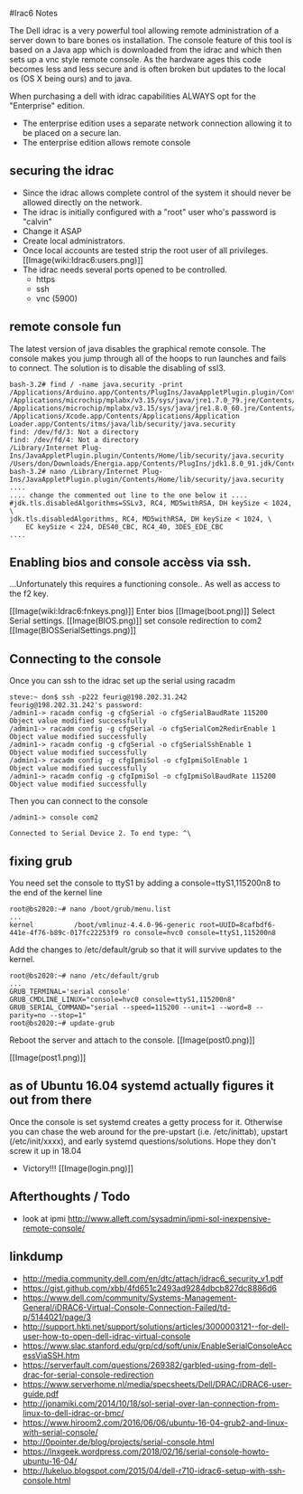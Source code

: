 <!-- NotesOnIdrac6, Version: 1, Modified: 2018/12/02, Author: trac -->
#Irac6 Notes

The Dell idrac is a very powerful tool allowing remote administration of a server down to bare bones os installation.  The console feature of this tool is based on a Java app which is downloaded from the idrac and which then sets up a vnc style remote console. As the hardware ages this code becomes less and less secure and is often broken but updates to the local os (OS X being ours) and to java. 

When purchasing a dell with idrac capabilities ALWAYS opt for the "Enterprise" edition. 
* The enterprise edition uses a separate network connection allowing it to be placed on a secure lan.
* The enterprise edition allows remote console 

## securing the idrac
* Since the idrac allows complete control of the system it should never be allowed directly on the network. 
* The idrac is initially configured with a "root" user who's password is "calvin" 
* Change it ASAP
* Create local administrators. 
* Once local accounts are tested strip the root user of all privileges.
 [[Image(wiki:Idrac6:users.png)]]
* The idrac needs several ports opened to be controlled.
  * https
  * ssh
  * vnc (5900)

## remote console fun
The latest version of java disables the graphical remote console. The console makes you jump through all of the hoops to run launches and fails to connect. The solution is to disable the disabling of ssl3.
	
	bash-3.2# find / -name java.security -print
	/Applications/Arduino.app/Contents/PlugIns/JavaAppletPlugin.plugin/Contents/Home/lib/security/java.security
	/Applications/microchip/mplabx/v3.15/sys/java/jre1.7.0_79.jre/Contents/Home/lib/security/java.security
	/Applications/microchip/mplabx/v3.15/sys/java/jre1.8.0_60.jre/Contents/Home/lib/security/java.security
	/Applications/Xcode.app/Contents/Applications/Application Loader.app/Contents/itms/java/lib/security/java.security
	find: /dev/fd/3: Not a directory
	find: /dev/fd/4: Not a directory
	/Library/Internet Plug-Ins/JavaAppletPlugin.plugin/Contents/Home/lib/security/java.security
	/Users/don/Downloads/Energia.app/Contents/PlugIns/jdk1.8.0_91.jdk/Contents/Home/jre/lib/security/java.security
	bash-3.2# nano /Library/Internet Plug-Ins/JavaAppletPlugin.plugin/Contents/Home/lib/security/java.security
	....
	.... change the commented out line to the one below it ....
	#jdk.tls.disabledAlgorithms=SSLv3, RC4, MD5withRSA, DH keySize < 1024, \
	jdk.tls.disabledAlgorithms, RC4, MD5withRSA, DH keySize < 1024, \
	    EC keySize < 224, DES40_CBC, RC4_40, 3DES_EDE_CBC
	....
	
## Enabling bios and console accèss via ssh.
...Unfortunately this requires a functioning console..
As well as access to the f2 key.

[[Image(wiki:Idrac6:fnkeys.png)]]
Enter bios
[[Image(boot.png)]]
Select Serial settings.
[[Image(BIOS.png)]]
set console redirection to com2
[[Image(BIOSSerialSettings.png)]]
## Connecting to the console
Once you can ssh to the idrac set up the serial using racadm
	
	steve:~ don$ ssh -p222 feurig@198.202.31.242
	feurig@198.202.31.242's password: 
	/admin1-> racadm config -g cfgSerial -o cfgSerialBaudRate 115200
	Object value modified successfully
	/admin1-> racadm config -g cfgSerial -o cfgSerialCom2RedirEnable 1
	Object value modified successfully
	/admin1-> racadm config -g cfgSerial -o cfgSerialSshEnable 1
	Object value modified successfully
	/admin1-> racadm config -g cfgIpmiSol -o cfgIpmiSolEnable 1
	Object value modified successfully
	/admin1-> racadm config -g cfgIpmiSol -o cfgIpmiSolBaudRate 115200
	Object value modified successfully
	
Then you can connect to the console
	
	/admin1-> console com2
	
	Connected to Serial Device 2. To end type: ^\
	
## fixing grub
You need set the console to ttyS1 by adding a console=ttyS1,115200n8 to the end of the kernel line
	
	root@bs2020:~# nano /boot/grub/menu.list
	...
	kernel          /boot/vmlinuz-4.4.0-96-generic root=UUID=8cafbdf6-441e-4f76-b89c-017fc22253f9 ro console=hvc0 console=ttyS1,115200n8
	
Add the changes to /etc/default/grub so that it will survive updates to the kernel.
	
	root@bs2020:~# nano /etc/default/grub
	...
	GRUB_TERMINAL='serial console'
	GRUB_CMDLINE_LINUX="console=hvc0 console=ttyS1,115200n8"
	GRUB_SERIAL_COMMAND="serial --speed=115200 --unit=1 --word=8 --parity=no --stop=1"
	root@bs2020:~# update-grub
	
Reboot the server and attach to the console.
[[Image(post0.png)]]

[[Image(post1.png)]]
## as of Ubuntu 16.04 systemd actually figures it out from there
Once the console is set systemd creates a getty process for it. Otherwise you can chase the web around for the pre-upstart (i.e. /etc/inittab), upstart (/etc/init/xxxx), and early systemd questions/solutions. Hope they don't screw it up in 18.04
* Victory!!!
[[Image(login.png)]]
## Afterthoughts / Todo
* look at ipmi
   http://www.alleft.com/sysadmin/ipmi-sol-inexpensive-remote-console/
## linkdump
* http://media.community.dell.com/en/dtc/attach/idrac6_security_v1.pdf
* https://gist.github.com/xbb/4fd651c2493ad9284dbcb827dc8886d6
* https://www.dell.com/community/Systems-Management-General/iDRAC6-Virtual-Console-Connection-Failed/td-p/5144021/page/3
* http://support.hkti.net/support/solutions/articles/3000003121--for-dell-user-how-to-open-dell-idrac-virtual-console
* https://www.slac.stanford.edu/grp/cd/soft/unix/EnableSerialConsoleAccessViaSSH.htm
* https://serverfault.com/questions/269382/garbled-using-from-dell-drac-for-serial-console-redirection
* https://www.serverhome.nl/media/specsheets/Dell/DRAC/iDRAC6-user-guide.pdf
* http://jonamiki.com/2014/10/18/sol-serial-over-lan-connection-from-linux-to-dell-idrac-or-bmc/
* https://www.hiroom2.com/2016/06/06/ubuntu-16-04-grub2-and-linux-with-serial-console/
* http://0pointer.de/blog/projects/serial-console.html
* https://lnxgeek.wordpress.com/2018/02/16/serial-console-howto-ubuntu-16-04/
* http://lukeluo.blogspot.com/2015/04/dell-r710-idrac6-setup-with-ssh-console.html